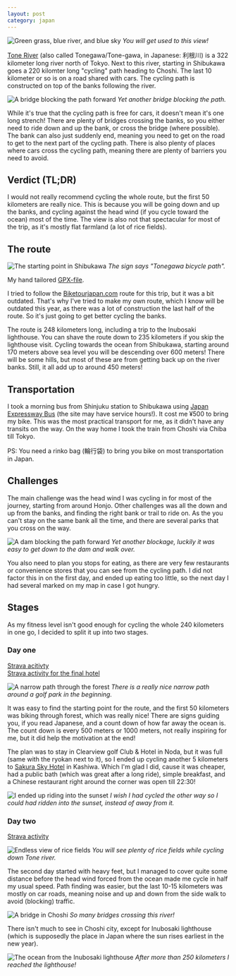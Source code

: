 ```yaml
---
layout: post
category: japan
---
```


![Green grass, blue river, and blue sky](/assets/img/tone-river/tone-river.jpg)
*You will get used to this view!*

[Tone River](https://en.wikipedia.org/wiki/Tone_River) (also called Tonegawa/Tone-gawa, in Japanese: 利根川) is a 322 kilometer long river north of Tokyo.
Next to this river, starting in Shibukawa goes a 220 kilomter long "cycling" path heading to Choshi.
The last 10 kilometer or so is on a road shared with cars.
The cycling path is constructed on top of the banks following the river.

![A bridge blocking the path forward](/assets/img/tone-river/bridge.jpg)
*Yet another bridge blocking the path.*

While it's true that the cycling path is free for cars, it doesn't mean it's one long strench!
There are plenty of bridges crossing the banks, so you either need to ride down and up the bank, or cross the bridge (where possible).
The bank can also just suddenly end, meaning you need to get on the road to get to the next part of the cycling path.
There is also plenty of places where cars cross the cycling path, meaning there are plenty of barriers you need to avoid.

## Verdict (TL;DR)

I would not really recommend cycling the whole route, but the first 50 kilometers are really nice.
This is because you will be  going down and up the banks, and cycling against the head wind (if you cycle toward the ocean) most of the time.
The view is also not that spectacular for most of the trip, as it's mostly flat farmland (a lot of rice fields).

## The route

![The starting point in Shibukawa](/assets/img/tone-river/the-start.jpg)
*The sign says "Tonegawa bicycle path".*

My hand tailored [GPX-file](/assets/gpx/tone-river.gpx).

I tried to follow the [Biketourjapan.com](https://biketourjapan.com/tone-river-cycling-road-japans-longest-car-free-bike-route/) route for this trip, but it was a bit outdated.
That's why I've tried to make my own route, which I know will be outdated this year, as there was a lot of construction the last half of the route.
So it's just going to get better cycling the banks.

The route is 248 kilometers long, including a trip to the Inubosaki lighthouse.
You can shave the route down to 235 kilometers if you skip the lighthouse visit.
Cycling towards the ocean from Shibukawa, starting around 170 meters above sea level you will be descending over 600 meters!
There will be some hills, but most of these are from getting back up on the river banks.
Still, it all add up to around 450 meters!

## Transportation

I took a morning bus from Shinjuku station to Shibukawa using [Japan Expressway Bus](https://www.kousokubus.net/JpnBus/en) (the site may have service hours!).
It cost me ¥500 to bring my bike.
This was the most practical transport for me, as it didn't have any transits on the way.
On the way home I took the train from Choshi via Chiba till Tokyo.

PS: You need a rinko bag (輪行袋) to bring you bike on most transportation in Japan.

## Challenges

The main challenge was the head wind I was cycling in for most of the journey, starting from around Honjo.
Other challenges was all the down and up from the banks, and finding the right bank or trail to ride on.
As the you can't stay on the same bank all the time, and there are several parks that you cross on the way.

![A dam blocking the path forward](/assets/img/tone-river/dam.jpg)
*Yet another blockage, luckily it was easy to get down to the dam and walk over.*

You also need to plan you stops for eating, as there are very few restaurants or convenience stores that you can see from the cycling path.
I did not factor this in on the first day, and ended up eating too little, so the next day I had several marked on my map in case I got hungry.

## Stages

As my fitness level isn't good enough for cycling the whole 240 kilometers in one go, I decided to split it up into two stages.

### Day one

[Strava acitivty](https://www.strava.com/activities/8971191148)  
[Strava activity for the final hotel](https://www.strava.com/activities/8971412494)

![A narrow path through the forest](/assets/img/tone-river/through-the-forest.jpg)
*There is a really nice narrow path around a golf park in the beginning.*

It was easy to find the starting point for the route, and the first 50 kilometers was biking through forest, which was really nice!
There are signs guiding you, if you read Japanese, and a count down of how far away the ocean is.
The count down is every 500 meters or 1000 meters, not really inspiring for me, but it did help the motivation at the end!

The plan was to stay in Clearview golf Club & Hotel in Noda, but it was full (same with the ryokan next to it), so I ended up cycling another 5 kilometers to [Sakura Sky Hotel](http://sakuraskyhotel.jp/kashiwa/) in Kashiwa.
Which I'm glad I did, cause it was cheaper, had a public bath (which was great after a long ride), simple breakfast, and a Chinese restaurant right around the corner was open till 22:30!

![I ended up riding into the sunset](/assets/img/tone-river/sunset.jpg)
*I wish I had cycled the other way so I could had ridden into the sunset, instead of away from it.*

### Day two

[Strava activity](https://www.strava.com/activities/8975847163)

![Endless view of rice fields](/assets/img/tone-river/rice-fields.jpg)
*You will see plenty of rice fields while cycling down Tone river.*

The second day started with heavy feet, but I managed to cover quite some distance before the head wind forced from the ocean made me cycle in half my usual speed.
Path finding was easier, but the last 10-15 kilometers was mostly on car roads, meaning noise and up and down from the side walk to avoid (blocking) traffic.

![A bridge in Choshi](/assets/img/tone-river/choshi.jpg)
*So many bridges crossing this river!*

There isn't much to see in Choshi city, except for Inubosaki lighthouse (which is supposedly the place in Japan where the sun rises earliest in the new year).

![The ocean from the Inubosaki lighthouse](/assets/img/tone-river/inubosaki.jpg)
*After more than 250 kilometers I reached the lighthouse!*
